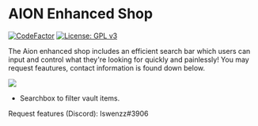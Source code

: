 # AION Enhanced Shop

[![CodeFactor](https://www.codefactor.io/repository/github/iswenzz/aion-enhanced-shop/badge)](https://www.codefactor.io/repository/github/iswenzz/aion-enhanced-shop)
[![License: GPL v3](https://img.shields.io/badge/License-GPLv3-blue.svg)](https://www.gnu.org/licenses/gpl-3.0)

The Aion enhanced shop includes an efficient search bar which users can input and control what they're looking for quickly and painlessly!
You may request feautures, contact information is found down below.

![](https://i.imgur.com/zRPW8YU.png)

* Searchbox to filter vault items.

Request features (Discord): Iswenzz#3906
